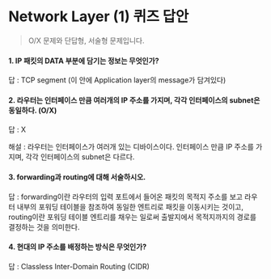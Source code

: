 # Network Layer (1) 퀴즈 답안

> O/X 문제와 단답형, 서술형 문제입니다.

#### 1. IP 패킷의 DATA 부분에 담기는 정보는 무엇인가?

답 : TCP segment (이 안에 Application layer의 message가 담겨있다)

#### 2. 라우터는 인터페이스 만큼 여러개의 IP 주소를 가지며, 각각 인터페이스의 subnet은 동일하다. (O/X)

답 : X

해설 : 라우터는 인터페이스가 여러개 있는 디바이스이다. 인터페이스 만큼 IP 주소를 가지며, 각각 인터페이스의 subnet은 다르다. 

#### 3. forwarding과 routing에 대해 서술하시오.

답 : forwarding이란 라우터의 입력 포트에서 들어온 패킷의 목적지 주소를 보고 라우터 내부의 포워딩 테이블을 참조하여 동일한 엔트리로 패킷을 이동시키는 것이고, routing이란 포워딩 테이블 엔트리를 채우는 일로써 출발지에서 목적지까지의 경로를 결정하는 것을 의미한다.

#### 4. 현대의 IP 주소를 배정하는 방식은 무엇인가?

답 : Classless Inter-Domain Routing (CIDR)
